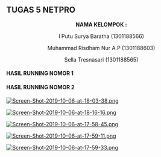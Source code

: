 ## TUGAS 5 NETPRO ##

<p align="center"
  <a><strong>  NAMA KELOMPOK :  </strong></a> 
</p>
<p align="center">
  <a>  I Putu Surya Baratha (1301188566)  </a> 
</p> 

<p align="center">
  <a>  Muhammad Risdham Nur A.P (1301188603)  </a> 
</p>

<p align="center">
  <a>  Sella Tresnasari  (1301188565)  </a> 
</p> 

#### HASIL RUNNING NOMOR 1 ####

#### HASIL RUNNING NOMOR 2 ####

[![Screen-Shot-2019-10-06-at-18-03-38.png](https://i.postimg.cc/bdcFgK0k/Screen-Shot-2019-10-06-at-18-03-38.png)](https://postimg.cc/SYdrN1vx)

[![Screen-Shot-2019-10-06-at-18-16-16.png](https://i.postimg.cc/76qB53HM/Screen-Shot-2019-10-06-at-18-16-16.png)](https://postimg.cc/kVhNZttB)

[![Screen-Shot-2019-10-06-at-17-58-45.png](https://i.postimg.cc/J0fZk83V/Screen-Shot-2019-10-06-at-17-58-45.png)](https://postimg.cc/n91Cy6w0)

[![Screen-Shot-2019-10-06-at-17-59-11.png](https://i.postimg.cc/yd5fYkd7/Screen-Shot-2019-10-06-at-17-59-11.png)](https://postimg.cc/5YB5s9Lr)

[![Screen-Shot-2019-10-06-at-17-59-33.png](https://i.postimg.cc/SKPLcHpr/Screen-Shot-2019-10-06-at-17-59-33.png)](https://postimg.cc/mcQFsXkz)
